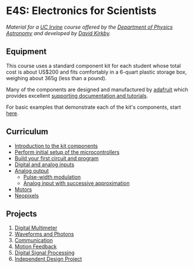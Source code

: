 # E4S: Electronics for Scientists

*Material for a [UC Irvine](https://uci.edu/) course offered by the [Department of Physics Astronomy](https://www.physics.uci.edu/) and developed by [David Kirkby](https://faculty.sites.uci.edu/dkirkby/).*

## Equipment

This course uses a standard component kit for each student whose total cost is about US$200 and fits comfortably in a 6-quart plastic storage box, weighing about 365g (less than a pound).

Many of the components are designed and manufactured by [adafruit](https://www.adafruit.com/about) which provides excellent [supporting documentation and tutorials](https://learn.adafruit.com/).

For basic examples that demonstrate each of the kit's components, start [here](hello.md).

## Curriculum

- [Introduction to the kit components](kit.md)
- [Perform initial setup of the microcontrollers](setup.md)
- [Build your first circuit and program](first-prog.md)
- [Digital and analog inputs](inputs.md)
- [Analog output](aout.md)
  - [Pulse-width modulation](https://observablehq.com/embed/@dkirkby/pwm@450?cells=intro%2CpwmPlot%2Cviewof+dutyCycle%2Cviewof+pwmFreq%2Cviewof+filterR%2Cviewof+filterC%2Cfooter)
  - [Analog input with successive approximation](https://observablehq.com/embed/@dkirkby/adc?cells=intro%2Cviewof+nbits%2Cviewof+theBit%2Cdiagram%2Cviewof+Vin%2Cviewof+Vcc%2Cplot%2Cfooter)
- [Motors](motor.md)
- [Neopixels](neopixel.md)

## Projects

1. [Digital Multimeter](projects/DMM.md)
2. [Waveforms and Photons](projects/Photons.md)
3. [Communication](projects/Chatter.md)
4. [Motion Feedback](projects/Motion.md)
5. [Digital Signal Processing](projects/DSP.md)
6. [Independent Design Project](projects/Design.md)

